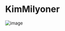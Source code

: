 # KimMilyoner

![image](https://github.com/user-attachments/assets/cd608f0c-9216-4925-a0d7-64c399a32d93)
